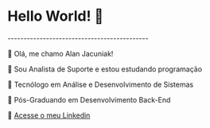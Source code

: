<p align="center"><h1> Hello World! 👋</h1></p>
--------------------------------------------

:moyai: Olá, me chamo Alan Jacuniak!

:office: Sou Analista de Suporte e estou estudando programação

:closed_book: Tecnólogo em Análise e Desenvolvimento de Sistemas

:green_book: Pós-Graduando em Desenvolvimento Back-End

:busstop: [Acesse o meu Linkedin](https://www.linkedin.com/in/alanjacuniak/)

<!--
**AlanJacuniak/AlanJacuniak** is a ✨ _special_ ✨ repository because its `README.md` (this file) appears on your GitHub profile.

Here are some ideas to get you started:

- 🔭 I’m currently working on ...
- 🌱 I’m currently learning ...
- 👯 I’m looking to collaborate on ...
- 🤔 I’m looking for help with ...
- 💬 Ask me about ...
- 📫 How to reach me: ...
- 😄 Pronouns: ...
- ⚡ Fun fact: ...
-->
